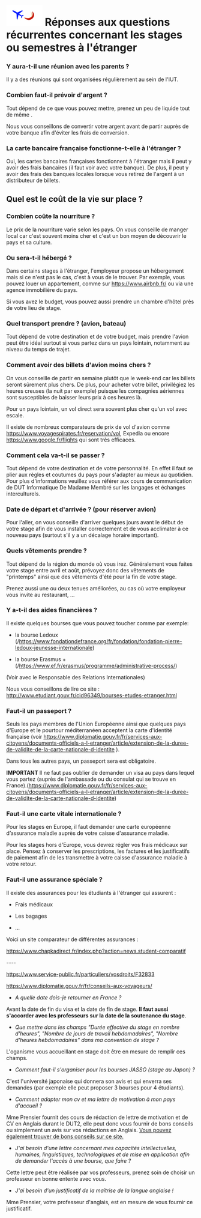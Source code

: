 # ![Petit Log Redimensionne](/uploads/petit-log-redimensionne.png "Petit Log Redimensionne") Réponses aux questions récurrentes concernant les stages ou semestres à l'étranger

### Y aura-t-il une réunion avec les parents ?

Il y a des réunions qui sont organisées régulièrement au sein de l'IUT.





### Combien faut-il prévoir d'argent ?

Tout dépend de ce que vous pouvez mettre, prenez un peu de liquide tout de même .

Nous vous conseillons de convertir votre argent avant de partir auprès de votre banque afin d'éviter les frais de conversion.





### La carte bancaire française fonctionne-t-elle à l'étranger ?

Oui, les cartes bancaires françaises fonctionnent à l'étranger mais il peut y avoir des frais bancaires (il faut voir avec votre banque). De plus, il peut y avoir des frais des banques locales lorsque vous retirez de l'argent à un distributeur de billets.





## Quel est le coût de la vie sur place ?



### Combien coûte la nourriture ?

Le prix de la nourriture varie selon les pays. On vous conseille de manger local car c'est souvent moins cher et c'est un bon moyen de découvrir le pays et sa culture.





### Ou sera-t-il hébergé ?

Dans certains stages à l'étranger, l'employeur propose un hébergement mais si ce n'est pas le cas, c'est à vous de le trouver. Par exemple, vous pouvez louer un appartement, comme sur https://www.airbnb.fr/ ou via une agence immobilière du pays.

Si vous avez le budget, vous pouvez aussi prendre un chambre d'hôtel près de votre lieu de stage.



### Quel transport prendre ? (avion, bateau)



Tout dépend de votre destination et de votre budget, mais prendre l'avion peut être idéal surtout si vous partez dans un pays lointain, notamment au niveau du temps de trajet.



### Comment avoir des billets d'avion moins chers ?

On vous conseille de partir en semaine plutôt que le week-end car les billets seront sûrement plus chers. De plus, pour acheter votre billet, privilégiez les heures creuses (la nuit par exemple) puisque les compagnies aériennes sont susceptibles de baisser leurs prix à ces heures là.

Pour un pays lointain, un vol direct sera souvent plus cher qu'un vol avec escale.

Il existe de nombreux comparateurs de prix de vol d'avion comme https://www.voyagespirates.fr/reservation/vol, Expedia ou encore https://www.google.fr/flights qui sont très efficaces.









### Comment cela va-t-il se passer ?

Tout dépend de votre destination et de votre personnalité. En effet il faut se plier aux règles et coutumes du pays pour s'adapter au mieux au quotidien. Pour plus d'informations veuillez vous référer aux cours de communication de DUT Informatique De Madame Membré sur les langages et échanges interculturels.





### Date de départ et d'arrivée ? (pour réserver avion)



Pour l'aller, on vous conseille d'arriver quelques jours avant le début de votre stage afin de vous installer correctement et de vous acclimater à ce nouveau pays (surtout s'il y a un décalage horaire important).





### Quels vêtements prendre ?

Tout dépend de la région du monde où vous irez. Généralement vous faites votre stage entre avril et août, prévoyez donc des vêtements de "printemps" ainsi que des vêtements d'été pour la fin de votre stage.

Prenez aussi une ou deux tenues améliorées, au cas où votre employeur vous invite au restaurant, ...











### Y a-t-il des aides financières ?

Il existe quelques bourses que vous pouvez toucher comme par exemple:

* la bourse Ledoux (/https://www.fondationdefrance.org/fr/fondation/fondation-pierre-ledoux-jeunesse-internationale)

* la bourse Erasmus + (/https://www.ef.fr/erasmus/programme/administrative-process/)



(Voir avec le Responsable des Relations Internationales)



Nous vous conseillons de lire ce site : http://www.etudiant.gouv.fr/cid96349/bourses-etudes-etranger.html









### Faut-il un passeport ?

Seuls les pays membres de l'Union Européenne ainsi que quelques pays d'Europe et le pourtour méditerranéen acceptent la carte d'identité française (voir https://www.diplomatie.gouv.fr/fr/services-aux-citoyens/documents-officiels-a-l-etranger/article/extension-de-la-duree-de-validite-de-la-carte-nationale-d-identite ).

Dans tous les autres pays, un passeport sera est obligatoire.



**IMPORTANT** Il ne faut pas oublier de demander un visa au pays dans lequel vous partez (auprès de l'ambassade ou du consulat qui se trouve en France).(https://www.diplomatie.gouv.fr/fr/services-aux-citoyens/documents-officiels-a-l-etranger/article/extension-de-la-duree-de-validite-de-la-carte-nationale-d-identite)





### Faut-il une carte vitale internationale ?

Pour les stages en Europe, il faut demander une carte européenne d’assurance maladie auprès de votre caisse d'assurance maladie.

Pour les stages hors d'Europe, vous devrez régler vos frais médicaux sur place. Pensez à conserver les prescriptions, les factures et les justificatifs de paiement afin de les transmettre à votre caisse d'assurance maladie à votre retour.





### Faut-il une assurance spéciale ?

Il existe des assurances pour les étudiants à l'étranger qui assurent :

* Frais médicaux

* Les bagages

* ...



Voici un site comparateur de différentes assurances :

https://www.chapkadirect.fr/index.php?action=news.student-comparatif





*----*

https://www.service-public.fr/particuliers/vosdroits/F32833

https://www.diplomatie.gouv.fr/fr/conseils-aux-voyageurs/

* _A quelle date dois-je retourner en France ?_

Avant la date de fin du visa et la date de fin de stage. **Il faut aussi s'accorder avec les professeurs sur la date de la soutenance du stage**.  

* _Que mettre dans les champs "Durée effective du stage en nombre d'heures", "Nombre de jours de travail hebdomadaires", "Nombre d'heures hebdomadaires" dans ma convention de stage ?_

L'oganisme vous accueillant en stage doit être en mesure de remplir ces champs.

* _Comment faut-il s'organiser pour les bourses JASSO (stage au Japon) ?_

C'est l'université japonaise qui donnera son avis et qui enverra ses demandes (par exemple elle peut proposer 3 bourses pour 4 étudiants).

* _Comment adapter mon cv et ma lettre de motivation à mon pays d'accueil ?_

Mme Prensier fournit des cours de rédaction de lettre de motivation et de CV en Anglais durant le DUT2, elle peut donc vous fournir de bons conseils ou simplement un avis sur vos rédactions en Anglais. [Vous pouvez également trouver de bons conseils sur ce site.](http://www.dimension-emploi.com/cv-postuler-a-l-etranger/35)

* _J'ai besoin d'une lettre concernant mes capacités intellectuelles, humaines, linguistiques, technologiques et de mise en application afin de demander l'accès à une bourse, que faire ?_

Cette lettre peut être réalisée par vos professeurs, prenez soin de choisir un professeur en bonne entente avec vous.

* _J'ai besoin d'un justificatif de la maîtrise de la langue anglaise !_

Mme Prensier, votre professeur d'anglais, est en mesure de vous fournir ce justificatif.

